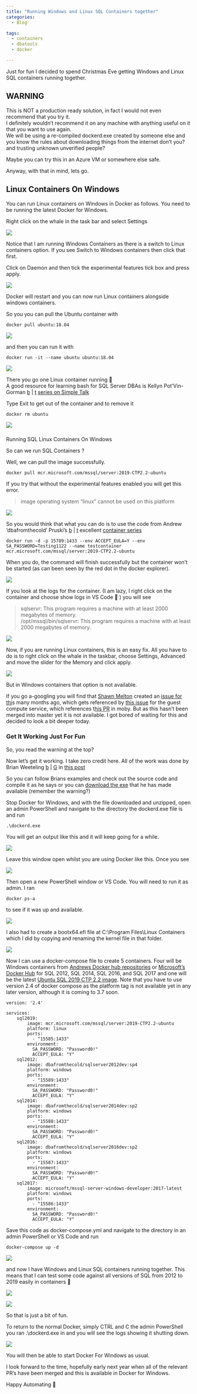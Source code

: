 ```yaml
---
title: "Running Windows and Linux SQL Containers together"
categories:
  - Blog

tags:
  - containers
  - dbatools
  - docker

---
```

Just for fun I decided to spend Christmas Eve getting Windows and Linux SQL containers running together.

WARNING
-------

This is NOT a production ready solution, in fact I would not even recommend that you try it.  
I definitely wouldn’t recommend it on any machine with anything useful on it that you want to use again.  
We will be using a re-compiled dockerd.exe created by someone else and you know the rules about downloading things from the internet don’t you? and trusting unknown unverified people?

Maybe you can try this in an Azure VM or somewhere else safe.

Anyway, with that in mind, lets go.

Linux Containers On Windows
---------------------------

You can run Linux containers on Windows in Docker as follows. You need to be running the latest Docker for Windows.

Right click on the whale in the task bar and select Settings

[![](https://blog.robsewell.com/assets/uploads/2018/12/docker-settings.png)](https://blog.robsewell.com/assets/uploads/2018/12/docker-settings.png)

Notice that I am running Windows Containers as there is a switch to Linux containers option. If you see Switch to Windows containers then click that first.

Click on Daemon and then tick the experimental features tick box and press apply.

[![](https://blog.robsewell.com/assets/uploads/2018/12/docker-daemon-settings.png)](https://blog.robsewell.com/assets/uploads/2018/12/docker-daemon-settings.png)

Docker will restart and you can now run Linux containers alongside windows containers.

So you you can pull the Ubuntu container with

    docker pull ubuntu:18.04

[![](https://blog.robsewell.com/assets/uploads/2018/12/ubuntu-image-pull.png)](https://blog.robsewell.com/assets/uploads/2018/12/ubuntu-image-pull.png)

and then you can run it with

    docker run -it --name ubuntu ubuntu:18.04

[![](https://blog.robsewell.com/assets/uploads/2018/12/ubuntu-coontainer-interactively.png)](https://blog.robsewell.com/assets/uploads/2018/12/ubuntu-coontainer-interactively.png)

There you go one Linux container running 🙂  
A good resource for learning bash for SQL Server DBAs is Kellyn Pot’Vin-Gorman [b](https://dbakevlar.com/) | [t](https://twitter.com/DBAKevlar) [series on Simple Talk](https://www.red-gate.com/simple-talk/sql/sql-linux/how-to-linux-for-sql-server-dbas-part-1/)

Type Exit to get out of the container and to remove it

    docker rm ubuntu

[![](https://blog.robsewell.com/assets/uploads/2018/12/exit-remove-ubuntu.png)](https://blog.robsewell.com/assets/uploads/2018/12/exit-remove-ubuntu.png)

###   
Running SQL Linux Containers On Windows

So can we run SQL Containers ?

Well, we can pull the image successfully.

    docker pull mcr.microsoft.com/mssql/server:2019-CTP2.2-ubuntu

If you try that without the experimental features enabled you will get this error.

> image operating system “linux” cannot be used on this platform

[![](https://blog.robsewell.com/assets/uploads/2018/12/wrong-platform.png)](https://blog.robsewell.com/assets/uploads/2018/12/wrong-platform.png)

So you would think that what you can do is to use the code from Andrew ‘dbafromthecold’ Pruski’s [b](http://DBAfromthecold.com) | [t](https://twitter.com/DBAfromthecold) excellent [container series](https://dbafromthecold.com/2017/03/15/summary-of-my-container-series/)

    docker run -d -p 15789:1433 --env ACCEPT_EULA=Y --env SA_PASSWORD=Testing1122 --name testcontainer mcr.microsoft.com/mssql/server:2019-CTP2.2-ubuntu

When you do, the command will finish successfully but the container won’t be started (as can been seen by the red dot in the docker explorer).

[![](https://blog.robsewell.com/assets/uploads/2018/12/container-wont-run.png)](https://blog.robsewell.com/assets/uploads/2018/12/container-wont-run.png)

If you look at the logs for the container. (I am lazy, I right click on the container and choose show logs in VS Code 🙂 ) you will see

> sqlservr: This program requires a machine with at least 2000 megabytes of memory.  
> /opt/mssql/bin/sqlservr: This program requires a machine with at least 2000 megabytes of memory.

[![](https://blog.robsewell.com/assets/uploads/2018/12/needs-more-memory.png)](https://blog.robsewell.com/assets/uploads/2018/12/needs-more-memory.png)

Now, if you are running Linux containers, this is an easy fix. All you have to do is to right click on the whale in the taskbar, choose Settings, Advanced and move the slider for the Memory and click apply.

[![](https://blog.robsewell.com/assets/uploads/2018/12/linux-containers-memory-increase.png)](https://blog.robsewell.com/assets/uploads/2018/12/linux-containers-memory-increase.png)

But in Windows containers that option is not available.

If you go a-googling you will find that [Shawn Melton](https://twitter.com/wsmelton) created an [issue for thi](https://github.com/Microsoft/mssql-docker/issues/293)s many months ago, which gets referenced by [this issue](https://github.com/Microsoft/opengcs/issues/145) for the guest compute service, which references t[his PR](https://github.com/moby/moby/pull/37296) in moby. But as this hasn’t been merged into master yet it is not available. I got bored of waiting for this and decided to look a bit deeper today.

### Get It Working Just For Fun

So, you read the warning at the top?

Now let’s get it working. I take zero credit here. All of the work was done by Brian Weeteling [b](https://www.brianweet.com/) | [G](https://github.com/brianweet) in [this post](https://www.brianweet.com/2018/04/26/running-mssql-server-linux-using-lcow.html)

So you can follow Brians examples and check out the source code and compile it as he says or you can [download the exe](https://www.brianweet.com/assets/mssql-linux/dockerd.rar) that he has made available (remember the warning?)

Stop Docker for Windows, and with the file downloaded and unzipped, open an admin PowerShell and navigate to the directory the dockerd.exe file is and run

    .\dockerd.exe

You will get an output like this and it will keep going for a while.

[![](https://blog.robsewell.com/assets/uploads/2018/12/running-dockerd.png)](https://blog.robsewell.com/assets/uploads/2018/12/running-dockerd.png)

Leave this window open whilst you are using Docker like this. Once you see

[![](https://blog.robsewell.com/assets/uploads/2018/12/logs.png)](https://blog.robsewell.com/assets/uploads/2018/12/logs.png)

Then open a new PowerShell window or VS Code. You will need to run it as admin. I ran

    docker ps-a

to see if it was up and available.

[![](https://blog.robsewell.com/assets/uploads/2018/12/docker-ps.png)](https://blog.robsewell.com/assets/uploads/2018/12/docker-ps.png)

I also had to create a bootx64.efi file at C:\\Program Files\\Linux Containers which I did by copying and renaming the kernel file in that folder.

[![](https://blog.robsewell.com/assets/uploads/2018/12/bootx64-file.png)](https://blog.robsewell.com/assets/uploads/2018/12/bootx64-file.png)

Now I can use a docker-compose file to create 5 containers. Four will be Windows containers from [Andrews Docker hub repositories](https://hub.docker.com/u/dbafromthecold) or [Microsoft’s Docker Hub](https://hub.docker.com/r/microsoft/mssql-server/) for SQL 2012, SQL 2014, SQL 2016, and SQL 2017 and one will be the latest [Ubuntu SQL 2019 CTP 2.2 image](https://hub.docker.com/r/microsoft/mssql-server). Note that you have to use version 2.4 of docker compose as the platform tag is not available yet in any later version, although it is coming to 3.7 soon.

    version: '2.4'
    
    services:
        sql2019:
            image: mcr.microsoft.com/mssql/server:2019-CTP2.2-ubuntu
            platform: linux
            ports:  
              - "15585:1433"
            environment:
              SA_PASSWORD: "Password0!"
              ACCEPT_EULA: "Y"
        sql2012:
            image: dbafromthecold/sqlserver2012dev:sp4
            platform: windows
            ports:  
              - "15589:1433"
            environment:
              SA_PASSWORD: "Password0!"
              ACCEPT_EULA: "Y"
        sql2014:
            image: dbafromthecold/sqlserver2014dev:sp2
            platform: windows
            ports:  
              - "15588:1433"
            environment:
              SA_PASSWORD: "Password0!"
              ACCEPT_EULA: "Y"
        sql2016:
            image: dbafromthecold/sqlserver2016dev:sp2
            platform: windows
            ports:  
              - "15587:1433"
            environment:
              SA_PASSWORD: "Password0!"
              ACCEPT_EULA: "Y"
        sql2017:
            image: microsoft/mssql-server-windows-developer:2017-latest
            platform: windows
            ports:  
              - "15586:1433"
            environment:
              SA_PASSWORD: "Password0!"
              ACCEPT_EULA: "Y"

Save this code as docker-compose.yml and navigate to the directory in an admin PowerShell or VS Code and run

    docker-compose up -d

[![](https://blog.robsewell.com/assets/uploads/2018/12/all-the-containers.png)](https://blog.robsewell.com/assets/uploads/2018/12/all-the-containers.png)

and now I have Windows and Linux SQL containers running together. This means that I can test some code against all versions of SQL from 2012 to 2019 easily in containers 🙂

[![](https://blog.robsewell.com/assets/uploads/2018/12/containers-in-SSMS.png)](https://blog.robsewell.com/assets/uploads/2018/12/containers-in-SSMS.png)

[![](https://blog.robsewell.com/assets/uploads/2018/12/all-the-containers-dbatools.png)](https://blog.robsewell.com/assets/uploads/2018/12/all-the-containers-dbatools.png)

So that is just a bit of fun.

To return to the normal Docker, simply CTRL and C the admin PowerShell you ran .\\dockerd.exe in and you will see the logs showing it shutting down.

[![](https://blog.robsewell.com/assets/uploads/2018/12/shutdown-docker.png?fit=630%2C142)](https://blog.robsewell.com/assets/uploads/2018/12/shutdown-docker.png)

You will then be able to start Docker For Windows as usual.

I look forward to the time, hopefully early next year when all of the relevant PR’s have been merged and this is available in Docker for Windows.

Happy Automating 🙂